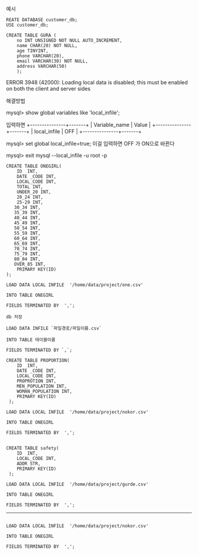 예시

```
REATE DATABASE customer_db;
USE customer_db;

CREATE TABLE GURA (
    no INT UNSIGNED NOT NULL AUTO_INCREMENT,
    name CHAR(20) NOT NULL,
    age TINYINT,
    phone VARCHAR(20),
    email VARCHAR(30) NOT NULL,
    address VARCHAR(50)
	);
```

ERROR 3948 (42000): Loading local data is disabled; this must be enabled on both the client and server sides  

해결방법

mysql> show global variables like 'local_infile';



입력하면
+---------------+-------+
| Variable_name | Value |
+---------------+-------+
| local_infile  |  OFF  |
+---------------+-------+



mysql> set global local_infile=true;
이걸 입력하면 OFF 가  ON으로 바뀐다

mysql> exit
mysql --local_infile -u root -p





```
CREATE TABLE ONEGIRL(
    ID  INT,
    DATE _CODE INT,
    LOCAL_CODE INT,
    TOTAL INT,
    UNDER_20 INT,
    20_24 INT,
    25-29 INT,
​	30_34 INT,
​	35_39 INT,
​	40_44 INT,
​	45_49 INT,
​	50_54 INT,
​	55_59 INT,
​	60_64 INT,
​	65_69 INT,
​	70_74 INT,
​	75_79 INT,
​	80_84 INT,
​	OVER_85 INT, 
 	PRIMARY KEY(ID)
);
```

```
LOAD DATA LOCAL INFILE  '/home/data/project/one.csv'

INTO TABLE ONEGIRL

FIELDS TERMINATED BY  ',';
```

```
db 저장

LOAD DATA INFILE `파일경로/파일이름.csv` 

INTO TABLE 테이블이름 

FIELDS TERMINATED BY `,`;
```



```
CREATE TABLE PROPORTION(
    ID  INT,
    DATE _CODE INT,
    LOCAL_CODE INT,
    PROPROTION INT,
    MEN_POPULATION INT,
 	WOMAN_POPULATION INT,
 	PRIMARY KEY(ID)
 );
```

```
LOAD DATA LOCAL INFILE  '/home/data/project/nokor.csv'

INTO TABLE ONEGIRL

FIELDS TERMINATED BY  ',';
```

```

```

```
CREATE TABLE safety(
    ID  INT,
    LOCAL_CODE INT,
	ADDR STR,
	PRIMARY KEY(ID)
 );
```

```
LOAD DATA LOCAL INFILE  '/home/data/project/gurde.csv'

INTO TABLE ONEGIRL

FIELDS TERMINATED BY  ',';
```

---------------------------

```

```

```
LOAD DATA LOCAL INFILE  '/home/data/project/nokor.csv'

INTO TABLE ONEGIRL

FIELDS TERMINATED BY  ',';
```

